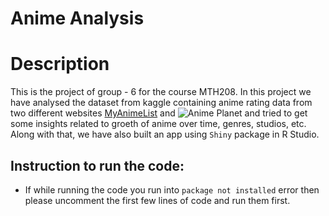# Anime Analysis

# Description
This is the project of group - 6 for the course MTH208. In this project we have analysed the dataset from kaggle containing anime rating data from two different websites [MyAnimeList](https://myanimelist.net/) and ![Anime Planet](https://www.anime-planet.com/) and tried to get some insights related to groeth of anime over time, genres, studios, etc. Along with that, we have also built an app using `Shiny` package in R Studio. 

## Instruction to run the code:
- If while running the code you run into `package not installed` error then please uncomment the first few lines of code and run them first.
